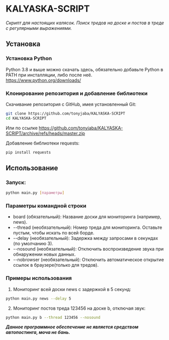 # KALYASKA-SCRIPT
*Скрипт для настоящих калясок. Поиск тредов на доске и постов в треде с регулярными выражениями.*

## Установка
### Установка Python
Python 3.8 и выше можно скачать здесь, обязательно добавьте Python в PATH при инсталляции, либо после неё.
https://www.python.org/downloads/
### Клонирование репозитория и добавление библиотеки
Скачивание репозитория с GitHub, имея установленный Git:
```bash
git clone https://github.com/tonyjaba/KALYASKA-SCRIPT
cd KALYASKA-SCRIPT
```
Или по ссылке https://github.com/tonyjaba/KALYASKA-SCRIPT/archive/refs/heads/master.zip

Добавление библиотеки requests:
```bash
pip install requests
```
## Использование
### Запуск:
```bash
python main.py [параметры]
```
### Параметры командной строки
- board (обязательный): Название доски для мониторинга (например, news).
- --thread (необязательный): Номер треда для мониторинга. Оставьте пустым, чтобы искать по всей борде.
- --delay (необязательный): Задержка между запросами в секундах (по умолчанию 3).
- --nosound (необязательный): Отключить воспроизведение звука при обнаружении новых данных.
- --nobrowser (необязательный): Отключить автоматическое открытие ссылок в браузере(только для тредов).
### Примеры использования
1. Мониторинг всей доски news с задержкой в 5 секунд:
```bash
python main.py news --delay 5
```
2. Мониторинг постов треда 123456 на доске b, отключая звук:
```bash
python main.py b --thread 123456 --nosound
```


___Данное программное обеспечение не является средством автопостинга, моча не бань.___

